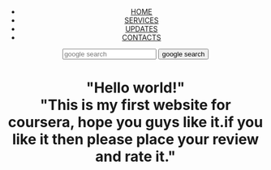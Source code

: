 <!doctype html>
<html><head>
        <meta charset="UTF-8">
        <title>coursera-test-website</title>
        <link href="style.css" rel="stylesheet" type="text/css">


</head>
<body>
<header>

<div class="row">
<ul class="main-nav">
<li class="active"><a href="">HOME<a></li>
<li class="active"><a href="">SERVICES<a></li>
        <li class="active"><a href="">UPDATES<a></li>
                <li class="active"><a href="">CONTACTS<a></li>
</ul>
</div>
<form action="https://www.google.com/search" method="GET">
<input type="text" name="q" placeholder="google search">
<input type="submit" value="google search"> </form>
<div>
        <h1>"Hello world!" <br>
        "This is my first website for coursera, hope you guys like it.if you like it then please place your review and rate it."</h1>
</div>
</header></body>
</html>
